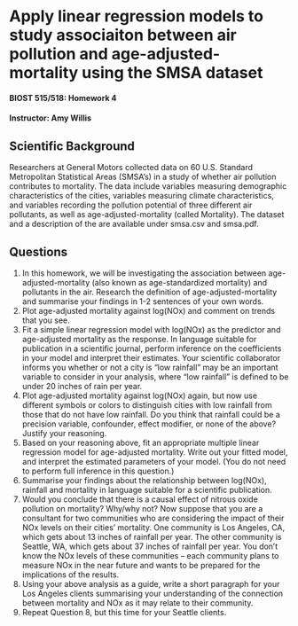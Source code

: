 # Apply linear regression models to study associaiton between air pollution and age-adjusted-mortality using the SMSA dataset
#### BIOST 515/518: Homework 4
#### Instructor:  Amy Willis

## Scientific Background

Researchers at General Motors collected data on 60 U.S. Standard Metropolitan Statistical Areas (SMSA’s) in
a study of whether air pollution contributes to mortality. The data include variables measuring demographic
characteristics of the cities, variables measuring climate characteristics, and variables recording the pollution
potential of three different air pollutants, as well as age-adjusted-mortality (called Mortality). The dataset
and a description of the are available under smsa.csv and smsa.pdf.

## Questions
1. In this homework, we will be investigating the association between age-adjusted-mortality (also known as
age-standardized mortality) and pollutants in the air. Research the definition of age-adjusted-mortality
and summarise your findings in 1-2 sentences of your own words.
2. Plot age-adjusted mortality against log(NOx) and comment on trends that you see.
3. Fit a simple linear regression model with log(NOx) as the predictor and age-adjusted mortality as the
response. In language suitable for publication in a scientific journal, perform inference on the coefficients
in your model and interpret their estimates.
Your scientific collaborator informs you whether or not a city is “low rainfall” may be an important variable
to consider in your analysis, where “low rainfall” is defined to be under 20 inches of rain per year.
4. Plot age-adjusted mortality against log(NOx) again, but now use different symbols or colors to distinguish
cities with low rainfall from those that do not have low rainfall. Do you think that rainfall could be a
precision variable, confounder, effect modifier, or none of the above? Justify your reasoning.
5. Based on your reasoning above, fit an appropriate multiple linear regression model for age-adjusted
mortality. Write out your fitted model, and interpret the estimated parameters of your model. (You do
not need to perform full inference in this question.)
6. Summarise your findings about the relationship between log(NOx), rainfall and mortality in language
suitable for a scientific publication.
7. Would you conclude that there is a causal effect of nitrous oxide pollution on mortality? Why/why not?
Now suppose that you are a consultant for two communities who are considering the impact of their NOx
levels on their cities’ mortality. One community is Los Angeles, CA, which gets about 13 inches of rainfall
per year. The other community is Seattle, WA, which gets about 37 inches of rainfall per year. You don’t
know the NOx levels of these communities – each community plans to measure NOx in the near future and
wants to be prepared for the implications of the results.
8. Using your above analysis as a guide, write a short paragraph for your Los Angeles clients summarising
your understanding of the connection between mortality and NOx as it may relate to their community.
9. Repeat Question 8, but this time for your Seattle clients.
